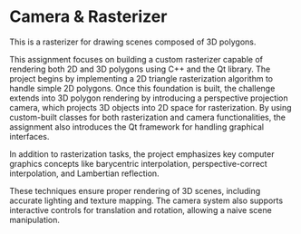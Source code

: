 # Camera & Rasterizer

This is a rasterizer for drawing scenes composed of 3D polygons. 

This assignment focuses on building a custom rasterizer capable of rendering both 2D and 3D polygons using C++ and the Qt library. The project begins by implementing a 2D triangle rasterization algorithm to handle simple 2D polygons. Once this foundation is built, the challenge extends into 3D polygon rendering by introducing a perspective projection camera, which projects 3D objects into 2D space for rasterization. By using custom-built classes for both rasterization and camera functionalities, the assignment also introduces the Qt framework for handling graphical interfaces.

In addition to rasterization tasks, the project emphasizes key computer graphics concepts like barycentric interpolation, perspective-correct interpolation, and Lambertian reflection. 

These techniques ensure proper rendering of 3D scenes, including accurate lighting and texture mapping. The camera system also supports interactive controls for translation and rotation, allowing a naive scene manipulation.
